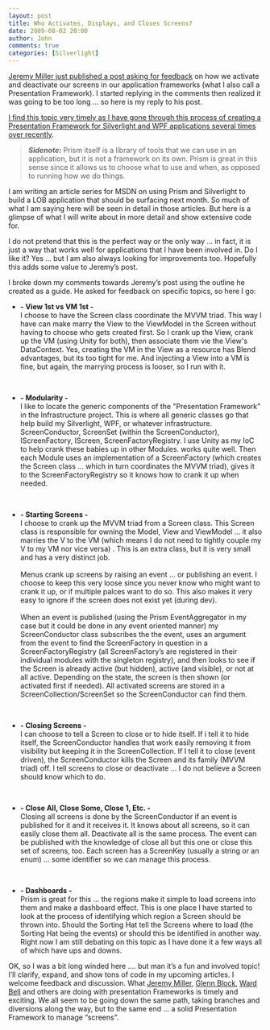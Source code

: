```yaml
---
layout: post
title: Who Activates, Displays, and Closes Screens?
date: 2009-08-02 20:00
author: John
comments: true
categories: [Silverlight]
---
```

<p><a href="http://codebetter.com/blogs/jeremy.miller/archive/2009/08/02/what-s-hard-about-activating-screens.aspx">Jeremy Miller just published a post asking for feedback</a> on how we activate and deactivate our screens in our application frameworks (what I also call a Presentation Framework). I started replying in the comments then realized it was going to be too long … so here is my reply to his post. </p>  <p><a href="/silverlight/building-a-presentation-framework-with-prism-for-silverlight/">I find this topic very timely as I have gone through this process of creating a Presentation Framework for Silverlight and WPF applications several times over recently</a>. </p>  <blockquote>   <p><strong><em>Sidenote:</em></strong> Prism itself is a library of tools that we can use in an application, but it is not a framework on its own. Prism is great in this sense since it allows us to choose what to use and when, as opposed to running how we do things.</p> </blockquote>  <p>I am writing an article series for MSDN on using Prism and Silverlight to build a LOB application that should be surfacing next month. So much of what I am saying here will be seen in detail in those articles. But here is a glimpse of what I will write about in more detail and show extensive code for. </p>  <p>I do not pretend that this is the perfect way or the only way … in fact, it is just a way that works well for applications that I have been involved in. Do I like it? Yes … but I am also always looking for improvements too. Hopefully this adds some value to Jeremy’s post.</p>  <p>I broke down my comments towards Jeremy’s post using the outline he created as a guide. He asked for feedback on specific topics, so here I go:</p>  <ul>   <li><strong>- View 1st vs VM 1st -</strong>       <br />I choose to have the Screen class coordinate the MVVM triad. This way I have can make marry the View to the ViewModel in the Screen without having to choose who gets created first. So I crank up the View, crank up the VM (using Unity for both), then associate them vie the View's DataContext. Yes, creating the VM in the View as a resource has Blend advantages, but its too tight for me. And injecting a View into a VM is fine, but again, the marrying process is looser, so I run with it.</li> </ul>  <p>&#160;</p>  <ul>   <li><strong>- Modularity -</strong>       <br />I like to locate the generic components of the &quot;Presentation Framework&quot; in the Infrastructure project. This is where all generic classes go that help build my Silverlight, WPF, or whatever infrastructure. ScreenConductor, ScreenSet (within the ScreenConductor), IScreenFactory, IScreen, ScreenFactoryRegistry. I use Unity as my IoC to help crank these babies up in other Modules. works quite well. Then each Module uses an implementation of a ScreenFactory (which creates the Screen class ... which in turn coordinates the MVVM triad), gives it to the ScreenFactoryRegistry so it knows how to crank it up when needed. </li> </ul>  <p>&#160;</p>  <ul>   <li><strong>- Starting Screens - </strong>      <br />I choose to crank up the MVVM triad from a Screen class. This Screen class is responsible for owning the Model, View and ViewModel … it also marries the V to the VM (which means I do not need to tightly couple my V to my VM nor vice versa) . This is an extra class, but it is very small and has a very distinct job.       <br />      <br />Menus crank up screens by raising an event … or publishing an event. I choose to keep this very loose since you never know who might want to crank it up, or if multiple palces want to do so. This also makes it very easy to ignore if the screen does not exist yet (during dev).       <br />      <br />When an event is published (using the Prism EventAggregator in my case but it could be done in any event oriented manner) my ScreenConductor class subscribes the the event, uses an argument from the event to find the ScreenFactory in question in a ScreenFactoryRegistry (all ScreenFactory’s are registered in their individual modules with the singleton registry), and then looks to see if the Screen is already active (but hidden), active (and visible), or not at all active. Depending on the state, the screen is then shown (or activated first if needed). All activated screens are stored in a ScreenCollection/ScreenSet so the ScreenConductor can find them. </li> </ul>  <p>&#160;</p>  <ul>   <li><strong>- Closing Screens - </strong>      <br />I can choose to tell a Screen to close or to hide itself. If i tell it to hide itself, the ScreenConductor handles that work easily removing it from visibility but keeping it in the ScreenCollection. If I tell it to close (event driven), the ScreenConductor kills the Screen and its family (MVVM triad) off. I tell screens to close or deactivate … I do not believe a Screen should know which to do. </li> </ul>  <p>&#160;</p>  <ul>   <li><strong>- Close All, Close Some, Close 1, Etc. - </strong>      <br />Closing all screens is done by the ScreenConductor if an event is published for it and it receives it. It knows about all screens, so it can easily close them all. Deactivate all is the same process. The event can be published with the knowledge of close all but this one or close this set of screens, too. Each screen has a ScreenKey (usually a string or an enum) … some identifier so we can manage this process. </li> </ul>  <p>&#160;</p>  <ul>   <li><strong>- Dashboards -</strong>       <br />Prism is great for this … the regions make it simple to load screens into them and make a dashboard effect. This is one place I have started to look at the process of identifying which region a Screen should be thrown into. Should the Sorting Hat tell the Screens where to load (the Sorting Hat being the events) or should this be identified in another way. Right now I am still debating on this topic as I have done it a few ways all of which have ups and downs. </li> </ul>  <p>OK, so I was a bit long winded here …. but man it’s a fun and involved topic! I’ll clarify, expand, and show tons of code in my upcoming articles. I welcome feedback and discussion. What <a href="http://codebetter.com/blogs/jeremy.miller/archive/2009/08/02/what-s-hard-about-activating-screens.aspx">Jeremy Miller</a>, <a href="http://codebetter.com/blogs/glenn.block/default.aspx">Glenn Block</a>, <a href="http://neverindoubtnet.blogspot.com/">Ward Bell</a> and others are doing with presentation Frameworks is timely and exciting. We all seem to be going down the same path, taking branches and diversions along the way, but to the same end … a solid Presentation Framework to manage “screens”.</p>


